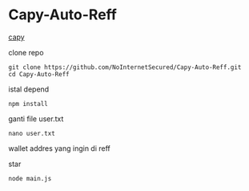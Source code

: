 # Capy-Auto-Reff

[capy](https://www.capyhl.fun/?ref=0x87bF606A307DaB139196b25Cd76e557c544b1349)

clone repo
```
git clone https://github.com/NoInternetSecured/Capy-Auto-Reff.git
cd Capy-Auto-Reff
```

istal depend

```
npm install
```

ganti file user.txt

```
nano user.txt
```

wallet addres yang ingin di reff

star 

```
node main.js
```
